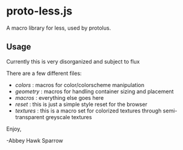 proto-less.js
==============
A macro library for less, used by protolus.

Usage
-----
Currently this is very disorganized and subject to flux

There are a few different files:
- *colors* : macros for color/colorscheme manipulation
- *geometry* : macros for handling container sizing and placement
- *macros* : everything else goes here
- *reset* : this is just a simple style reset for the browser
- *textures* : this is a macro set for colorized textures through semi-transparent greyscale textures

Enjoy,

-Abbey Hawk Sparrow